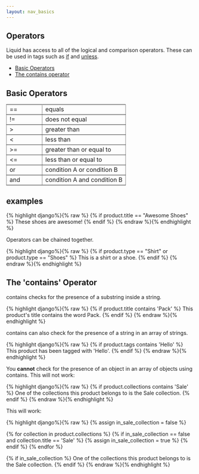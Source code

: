 ```yaml
---
layout: nav_basics
---
```

<h2 class="section-title">Operators</h2>

Liquid has access to all of the logical and comparison operators. These can be used in tags such as [if](#) and [unless](#).

<div class="panel">
  <div class="panel-body">
    <ul>
      <li>
        <a href="#basic-operators">Basic Operators</a>
      </li>
      <li>
        <a href="#objects">The contains operator</a>
      </li>
    </ul>
  </div>
</div>

<h2 class="tags" id="basic-operators">Basic Operators</h2>

<table class="table" rules="all" frame="void">
  <tr>
    <td width="30%">==</td>
    <td>equals</td>
  </tr>
  <tr>
    <td>!=</td>
    <td>does not equal</td>
  </tr>
  <tr>
    <td>></td>
    <td>greater than</td>
  </tr>
  <tr>
    <td><</td>
    <td>less than</td>
  </tr>
  <tr>
    <td>>=</td>
    <td>greater than or equal to</td>
  </tr>
  <tr>
    <td><=</td>
    <td>less than or equal to</td>
  </tr>
  <tr>
    <td>or</td>
    <td>condition A or condition B</td>
  </tr>
  <tr>
    <td>and</td>
    <td>condition A and condition B</td>
  </tr>
</table>

<h2 class="tags">examples</h2>

<div class="panel">
  <div class="panel-body">
{% highlight django%}{% raw %}
{% if product.title == "Awesome Shoes" %}
  These shoes are awesome!
{% endif %}
{% endraw %}{% endhighlight %}
  </div>
</div>

Operators can be chained together.

<div class="panel">
  <div class="panel-body">
{% highlight django%}{% raw %}
{% if product.type == "Shirt" or product.type == "Shoes" %}
  This is a shirt or a shoe.
{% endif %}
{% endraw %}{% endhighlight %}
  </div>
</div>

<h2 class="tags">The 'contains' Operator</h2>

contains checks for the presence of a substring inside a string.

<div class="panel">
  <div class="panel-body">
{% highlight django%}{% raw %}
{% if product.title contains 'Pack' %}
  This product's title contains the word Pack.
{% endif %}
{% endraw %}{% endhighlight %}
  </div>
</div>

contains can also check for the presence of a string in an array of strings.

<div class="panel">
  <div class="panel-body">
{% highlight django%}{% raw %}
{% if product.tags contains 'Hello' %}
  This product has been tagged with 'Hello'.
{% endif %}
{% endraw %}{% endhighlight %}
  </div>
</div>

You __cannot__ check for the presence of an object in an array of objects using contains. This will not work:

<div class="panel">
  <div class="panel-body">
{% highlight django%}{% raw %}
{% if product.collections contains 'Sale' %}
  One of the collections this product belongs to is the Sale collection.
{% endif %}
{% endraw %}{% endhighlight %}
  </div>
</div>

This will work:

<div class="panel">
  <div class="panel-body">
{% highlight django%}{% raw %}
{% assign in_sale_collection = false %}

{% for collection in product.collections %}
  {% if in_sale_collection == false and collection.title == 'Sale' %}
    {% assign in_sale_collection = true %}
  {% endif %}
{% endfor %}

{% if in_sale_collection %}
  One of the collections this product belongs to is the Sale collection.
{% endif %}
{% endraw %}{% endhighlight %}
  </div>
</div>
